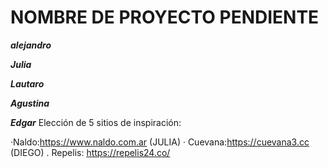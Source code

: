 # NOMBRE DE PROYECTO PENDIENTE

***alejandro***

***Julia***

***Lautaro***

***Agustina***

***Edgar***
 Elección de 5 sitios de inspiración:

 ·Naldo:https://www.naldo.com.ar (JULIA)
 · Cuevana:https://cuevana3.cc (DIEGO)
 . Repelis: https://repelis24.co/ 
